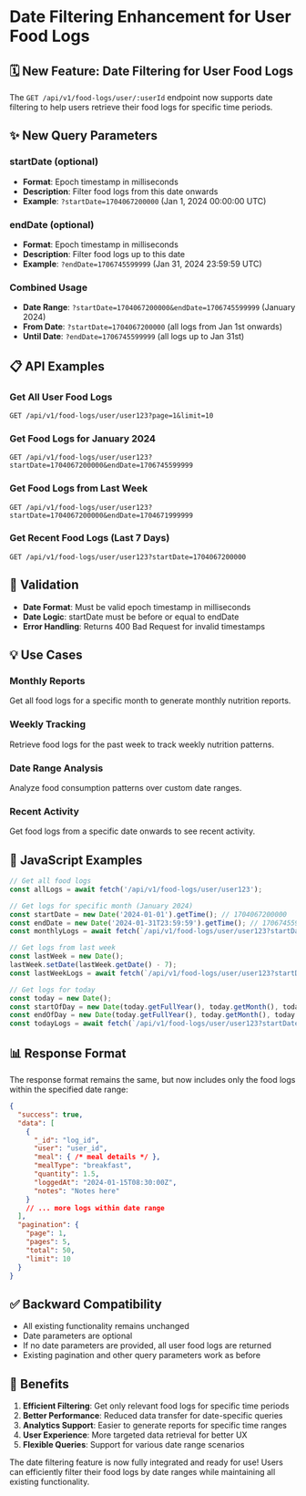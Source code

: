 # Date Filtering Enhancement for User Food Logs

## 🗓️ **New Feature: Date Filtering for User Food Logs**

The `GET /api/v1/food-logs/user/:userId` endpoint now supports date filtering to help users retrieve their food logs for specific time periods.

## ✨ **New Query Parameters**

### **startDate** (optional)
- **Format**: Epoch timestamp in milliseconds
- **Description**: Filter food logs from this date onwards
- **Example**: `?startDate=1704067200000` (Jan 1, 2024 00:00:00 UTC)

### **endDate** (optional)
- **Format**: Epoch timestamp in milliseconds
- **Description**: Filter food logs up to this date
- **Example**: `?endDate=1706745599999` (Jan 31, 2024 23:59:59 UTC)

### **Combined Usage**
- **Date Range**: `?startDate=1704067200000&endDate=1706745599999` (January 2024)
- **From Date**: `?startDate=1704067200000` (all logs from Jan 1st onwards)
- **Until Date**: `?endDate=1706745599999` (all logs up to Jan 31st)

## 📋 **API Examples**

### **Get All User Food Logs**
```http
GET /api/v1/food-logs/user/user123?page=1&limit=10
```

### **Get Food Logs for January 2024**
```http
GET /api/v1/food-logs/user/user123?startDate=1704067200000&endDate=1706745599999
```

### **Get Food Logs from Last Week**
```http
GET /api/v1/food-logs/user/user123?startDate=1704067200000&endDate=1704671999999
```

### **Get Recent Food Logs (Last 7 Days)**
```http
GET /api/v1/food-logs/user/user123?startDate=1704067200000
```

## 🔧 **Validation**

- **Date Format**: Must be valid epoch timestamp in milliseconds
- **Date Logic**: startDate must be before or equal to endDate
- **Error Handling**: Returns 400 Bad Request for invalid timestamps

## 💡 **Use Cases**

### **Monthly Reports**
Get all food logs for a specific month to generate monthly nutrition reports.

### **Weekly Tracking**
Retrieve food logs for the past week to track weekly nutrition patterns.

### **Date Range Analysis**
Analyze food consumption patterns over custom date ranges.

### **Recent Activity**
Get food logs from a specific date onwards to see recent activity.

## 🚀 **JavaScript Examples**

```javascript
// Get all food logs
const allLogs = await fetch('/api/v1/food-logs/user/user123');

// Get logs for specific month (January 2024)
const startDate = new Date('2024-01-01').getTime(); // 1704067200000
const endDate = new Date('2024-01-31T23:59:59').getTime(); // 1706745599999
const monthlyLogs = await fetch(`/api/v1/food-logs/user/user123?startDate=${startDate}&endDate=${endDate}`);

// Get logs from last week
const lastWeek = new Date();
lastWeek.setDate(lastWeek.getDate() - 7);
const lastWeekLogs = await fetch(`/api/v1/food-logs/user/user123?startDate=${lastWeek.getTime()}`);

// Get logs for today
const today = new Date();
const startOfDay = new Date(today.getFullYear(), today.getMonth(), today.getDate()).getTime();
const endOfDay = new Date(today.getFullYear(), today.getMonth(), today.getDate(), 23, 59, 59, 999).getTime();
const todayLogs = await fetch(`/api/v1/food-logs/user/user123?startDate=${startOfDay}&endDate=${endOfDay}`);
```

## 📊 **Response Format**

The response format remains the same, but now includes only the food logs within the specified date range:

```json
{
  "success": true,
  "data": [
    {
      "_id": "log_id",
      "user": "user_id",
      "meal": { /* meal details */ },
      "mealType": "breakfast",
      "quantity": 1.5,
      "loggedAt": "2024-01-15T08:30:00Z",
      "notes": "Notes here"
    }
    // ... more logs within date range
  ],
  "pagination": {
    "page": 1,
    "pages": 5,
    "total": 50,
    "limit": 10
  }
}
```

## ✅ **Backward Compatibility**

- All existing functionality remains unchanged
- Date parameters are optional
- If no date parameters are provided, all user food logs are returned
- Existing pagination and other query parameters work as before

## 🎯 **Benefits**

1. **Efficient Filtering**: Get only relevant food logs for specific time periods
2. **Better Performance**: Reduced data transfer for date-specific queries
3. **Analytics Support**: Easier to generate reports for specific time ranges
4. **User Experience**: More targeted data retrieval for better UX
5. **Flexible Queries**: Support for various date range scenarios

The date filtering feature is now fully integrated and ready for use! Users can efficiently filter their food logs by date ranges while maintaining all existing functionality.
